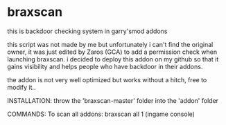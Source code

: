 # braxscan
this is backdoor checking system in garry'smod addons

this script was not made by me but unfortunately i can't find the original owner, it was just edited by Zaros (GCA) to add a permission check when launching braxscan.
i decided to deploy this addon on my github so that it gains visibility and helps people who have backdoor in their addons.

the addon is not very well optimized but works without a hitch, free to modify it..

INSTALLATION:
throw the 'braxscan-master' folder into the 'addon' folder

COMMANDS:
To scan all addons: braxscan all 1 (ingame console)
